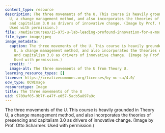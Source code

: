 ```yaml
---
content_type: resource
description: The three movements of the U. This course is heavily grounded in Theory
  U, a change management method, and also incorporates the theories of presencing
  and capitalism 3.0 as drivers of innovative change. (Image by Prof. Otto Scharmer.
  Used with permission.)
file: /media/courses/15-975-u-lab-leading-profound-innovation-for-a-more-sustainable-world-fall-2010/9789af059b7fe47fe0575acb5a897a9c_15-975f10-th.jpg
file_type: image/jpeg
image_metadata:
  caption: The three movements of the U. This course is heavily grounded in Theory
    U, a change management method, and also incorporates the theories of presencing
    and capitalism 3.0 as drivers of innovative change. (Image by Prof. Otto Scharmer.
    Used with permission.)
  credit: ''
  image-alt: The three movements of the U from Theory U.
learning_resource_types: []
license: https://creativecommons.org/licenses/by-nc-sa/4.0/
ocw_type: OCWImage
resourcetype: Image
title: The three movements of the U
uid: 9789af05-9b7f-e47f-e057-5acb5a897a9c
---
```

The three movements of the U. This course is heavily grounded in Theory U, a change management method, and also incorporates the theories of presencing and capitalism 3.0 as drivers of innovative change. (Image by Prof. Otto Scharmer. Used with permission.)